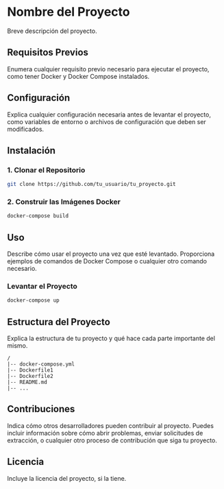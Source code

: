 # Nombre del Proyecto

Breve descripción del proyecto.

## Requisitos Previos

Enumera cualquier requisito previo necesario para ejecutar el proyecto, como tener Docker y Docker Compose instalados.

## Configuración

Explica cualquier configuración necesaria antes de levantar el proyecto, como variables de entorno o archivos de configuración que deben ser modificados.

## Instalación

### 1. Clonar el Repositorio

```bash
git clone https://github.com/tu_usuario/tu_proyecto.git
```

### 2. Construir las Imágenes Docker

```bash
docker-compose build
```

## Uso

Describe cómo usar el proyecto una vez que esté levantado. Proporciona ejemplos de comandos de Docker Compose o cualquier otro comando necesario.

### Levantar el Proyecto

```bash
docker-compose up
```

## Estructura del Proyecto

Explica la estructura de tu proyecto y qué hace cada parte importante del mismo.

```
/
|-- docker-compose.yml
|-- Dockerfile1
|-- Dockerfile2
|-- README.md
|-- ...
```

## Contribuciones

Indica cómo otros desarrolladores pueden contribuir al proyecto. Puedes incluir información sobre cómo abrir problemas, enviar solicitudes de extracción, o cualquier otro proceso de contribución que siga tu proyecto.

## Licencia

Incluye la licencia del proyecto, si la tiene.
